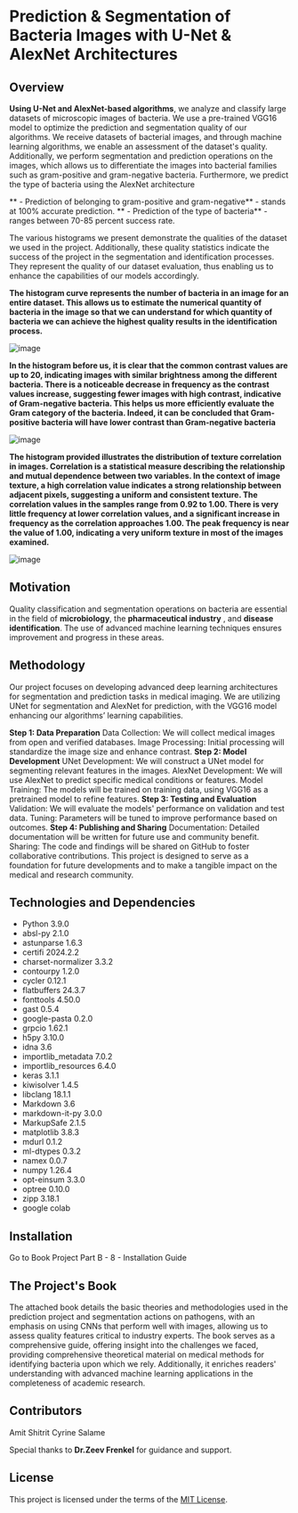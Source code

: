 # Prediction & Segmentation of Bacteria Images with U-Net & AlexNet Architectures

## Overview
**Using U-Net and AlexNet-based algorithms**, we analyze and classify large datasets of microscopic images of bacteria. We use a pre-trained VGG16 model to optimize the prediction and segmentation quality of our algorithms. We receive datasets of bacterial images, and through machine learning algorithms, we enable an assessment of the dataset's quality. Additionally, we perform segmentation and prediction operations on the images, which allows us to differentiate the images into bacterial families such as gram-positive and gram-negative bacteria. Furthermore, we predict the type of bacteria using the AlexNet architecture 

** - Prediction of belonging to gram-positive and gram-negative** - stands at 100% accurate prediction.
** - Prediction of the type of bacteria** - ranges between 70-85 percent success rate.

The various histograms we present demonstrate the qualities of the dataset we used in the project. Additionally, these quality statistics indicate the success of the project in the segmentation and identification processes. They represent the quality of our dataset evaluation, thus enabling us to enhance the capabilities of our models accordingly.

**The histogram curve represents the number of bacteria in an image for an entire dataset. This allows us to estimate the numerical quantity of bacteria in the image so that we can understand for which quantity of bacteria we can achieve the highest quality results in the identification process.**

![image](https://github.com/amitgal21/Final_Project-Prediction-Segmentation/assets/101315285/48863288-8dba-4464-9aa4-0050fe8ef7de) 

**In the histogram before us, it is clear that the common contrast values are up to 20, indicating images with similar brightness among the different bacteria. There is a noticeable decrease in frequency as the contrast values increase, suggesting fewer images with high contrast, indicative of Gram-negative bacteria. This helps us more efficiently evaluate the Gram category of the bacteria. Indeed, it can be concluded that Gram-positive bacteria will have lower contrast than Gram-negative bacteria**

![image](https://github.com/amitgal21/Final_Project-Prediction-Segmentation/assets/101315285/c8fb2239-0d72-4c39-92a2-36480d5c03c2)

**The histogram provided illustrates the distribution of texture correlation in images. Correlation is a statistical measure describing the relationship and mutual dependence between two variables. In the context of image texture, a high correlation value indicates a strong relationship between adjacent pixels, suggesting a uniform and consistent texture.
 The correlation values in the samples range from 0.92 to 1.00. There is very little frequency at lower correlation values, and a significant increase in frequency as the correlation approaches 1.00. The peak frequency is near the value of 1.00, indicating a very uniform texture in most of the images examined.**

 ![image](https://github.com/amitgal21/Final_Project-Prediction-Segmentation/assets/101315285/127e55da-0a24-4aec-8fc8-29a019c15d77)


## Motivation 
Quality classification and segmentation operations on bacteria are essential in the field of **microbiology**, the **pharmaceutical industry** , and **disease identification**. The use of advanced machine learning techniques ensures improvement and progress in these areas.


## Methodology

Our project focuses on developing advanced deep learning architectures for segmentation and prediction tasks in medical imaging. We are utilizing UNet for segmentation and AlexNet for prediction, with the VGG16 model enhancing our algorithms’ learning capabilities.

**Step 1: Data Preparation**
Data Collection: We will collect medical images from open and verified databases.
Image Processing: Initial processing will standardize the image size and enhance contrast.
**Step 2: Model Development**
UNet Development: We will construct a UNet model for segmenting relevant features in the images.
AlexNet Development: We will use AlexNet to predict specific medical conditions or features.
Model Training: The models will be trained on training data, using VGG16 as a pretrained model to refine features.
**Step 3: Testing and Evaluation**
Validation: We will evaluate the models' performance on validation and test data.
Tuning: Parameters will be tuned to improve performance based on outcomes.
**Step 4: Publishing and Sharing**
Documentation: Detailed documentation will be written for future use and community benefit.
Sharing: The code and findings will be shared on GitHub to foster collaborative contributions.
This project is designed to serve as a foundation for future developments and to make a tangible impact on the medical and research community.

## Technologies and Dependencies
* Python 3.9.0
* absl-py                      2.1.0
* astunparse                   1.6.3
* certifi                      2024.2.2
* charset-normalizer           3.3.2
* contourpy                    1.2.0
* cycler                       0.12.1
* flatbuffers                  24.3.7
* fonttools                    4.50.0
* gast                         0.5.4
* google-pasta                 0.2.0
* grpcio                       1.62.1
* h5py                         3.10.0
* idna                         3.6
* importlib_metadata           7.0.2
* importlib_resources          6.4.0
* keras                        3.1.1
* kiwisolver                   1.4.5
* libclang                     18.1.1
* Markdown                     3.6
* markdown-it-py               3.0.0
* MarkupSafe                   2.1.5
* matplotlib                   3.8.3
* mdurl                        0.1.2
* ml-dtypes                    0.3.2
* namex                        0.0.7
* numpy                        1.26.4
* opt-einsum                   3.3.0
* optree                       0.10.0
* zipp                         3.18.1
* google colab

## Installation

Go to Book Project Part B - 8 - Installation Guide

## The Project's Book

The attached book details the basic theories and methodologies used in the prediction project and segmentation actions on pathogens, with an emphasis on using CNNs that perform well with images, allowing us to assess quality features critical to industry experts. The book serves as a comprehensive guide, offering insight into the challenges we faced, providing comprehensive theoretical material on medical methods for identifying bacteria upon which we rely. Additionally, it enriches readers' understanding with advanced machine learning applications in the completeness of academic research.

## Contributors

Amit Shitrit
Cyrine Salame

Special thanks to **Dr.Zeev Frenkel** for guidance and support.

## License

This project is licensed under the terms of the [MIT License](LICENSE).



  


















  




